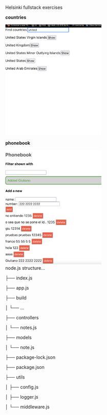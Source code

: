 Helsinki fullstack exercises

<strong>countries</strong>

<div>
<img src ="images/countries0.png" width="300">
</div>
<div>

</div>

<strong>phonebook</strong>

<div>
<img src ="images/phonebook.png" width="300">
</div>

<div>
node.js structure...

<p>├── index.js</p>
<p>├── app.js</p>
<p>├── build</p>
<p>│ └── ...</p>
<p>├── controllers</p>
<p>│ └── notes.js</p>
<p>├── models</p>
<p>│ └── note.js</p>
<p>├── package-lock.json</p>
<p>├── package.json</p>
<p>├── utils</p>
<p>│ ├── config.js</p>
<p>│ ├── logger.js</p>
<p>│ └── middleware.js</p>

</div>

